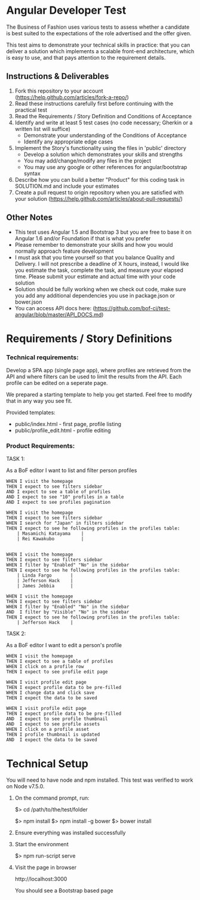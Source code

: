 Angular Developer Test
======================
The Business of Fashion uses various tests to assess whether a candidate is best suited to the expectations of the role advertised and the offer given.

This test aims to demonstrate your technical skills in practice: that you can deliver a solution which implements a scalable front-end architecture, which is easy to use, and that pays attention to the requirement details.

Instructions & Deliverables
---------------------------

1. Fork this repository to your account (https://help.github.com/articles/fork-a-repo/)
2. Read these instructions carefully first before continuing with the practical test
3. Read the Requirements / Story Definition and Conditions of Acceptance
4. Identify and write at least 5 test cases (no code necessary; Gherkin or a written list will suffice)
    - Demonstrate your understanding of the Conditions of Acceptance
    - Identify any appropriate edge cases
5. Implement the Story's functionality using the files in 'public' directory
    - Develop a solution which demonstrates your skills and strengths
    - You may add/change/modify any files in the project
    - You may use any google or other references for angular/bootstrap syntax
6. Describe how you can build a better "Product" for this coding task in SOLUTION.md and include your estimates
7. Create a pull request to origin repository when you are satisfied with your solution (https://help.github.com/articles/about-pull-requests/) 


Other Notes
-----------

- This test uses Angular 1.5 and Bootstrap 3 but you are free to base it on Angular 1.6 and/or Foundation if that is what you prefer
- Please remember to demonstrate your skills and how you would normally approach feature development
- I must ask that you time yourself so that you balance Quality and Delivery. I will not prescribe a
deadline of X hours, instead, I would like you estimate the task, complete the task, and measure your elapsed time. Please submit your estimate and actual time with your code solution
- Solution should be fully working when we check out code, make sure you add any additional dependencies you use in package.json or bower.json
- You can access API docs here: (https://github.com/bof-ci/test-angular/blob/master/API_DOCS.md)


Requirements / Story Definitions
================================

### Technical requirements:

Develop a SPA app (single page app), where profiles are retrieved from the API and where filters can be used to limit the results from the API. Each profile can be edited on a seperate page.

We prepared a starting template to help you get started. Feel free to modify that in any way you see fit. 

Provided templates:

- public/index.html - first page, profile listing
- public/profile_edit.html - profile editing


### Product Requirements:

TASK 1:

As a BoF editor I want to list and filter person profiles

``` gherkin
WHEN I visit the homepage
THEN I expect to see filters sidebar
AND I expect to see a table of profiles
AND I expect to see "10" profiles in a table
AND I expect to see profiles pagination

WHEN I visit the homepage
THEN I expect to see filters sidebar
WHEN I search for "Japan" in filters sidebar
THEN I expect to see he following profiles in the profiles table:
    | Masamichi Katayama    |
    | Rei Kawakubo          |


WHEN I visit the homepage
THEN I expect to see filters sidebar
WHEN I filter by "Enabled" "No" in the sidebar
THEN I expect to see he following profiles in the profiles table:
    | Linda Fargo       |
    | Jefferson Hack    |
    | James Jebbia      |

WHEN I visit the homepage
THEN I expect to see filters sidebar
WHEN I filter by "Enabled" "No" in the sidebar
AND  I filter by "Visible" "No" in the sidebar
THEN I expect to see he following profiles in the profiles table:
    | Jefferson Hack    |

```

TASK 2:

As a BoF editor I want to edit a person's profile

``` gherkin
WHEN I visit the homepage
THEN I expect to see a table of profiles
WHEN I click on a profile row
THEN I expect to see profile edit page

WHEN I visit profile edit page
THEN I expect profile data to be pre-filled
WHEN I change data and click save
THEN I expect the data to be saved

WHEN I visit profile edit page
THEN I expect profile data to be pre-filled
AND  I expect to see profile thumbnail
AND  I expect to see profile assets
WHEN I click on a profile asset
THEN I profile thumbnail is updated
AND  I expect the data to be saved

```

Technical Setup
===============

You will need to have node and npm installed. This test was verified to work on Node v7.5.0.

1. On the command prompt, run:

    $> cd /path/to/the/test/folder

    $> npm install
    $> npm install -g bower
    $> bower install
  

2. Ensure everything was installed successfully

3. Start the environment

    $> npm run-script serve

4. Visit the page in browser

    http://localhost:3000

    You should see a Bootstrap based page